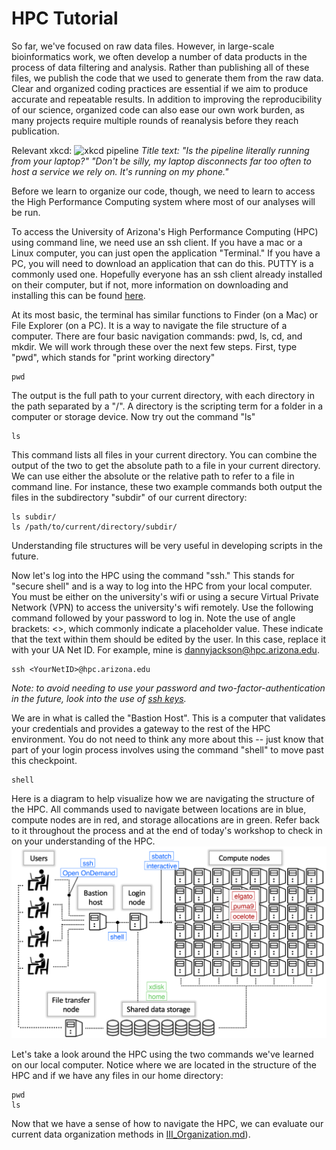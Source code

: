 # HPC Tutorial

So far, we've focused on raw data files. However, in large-scale bioinformatics work, we often develop a number of data products in the process of data filtering and analysis. Rather than publishing all of these files, we publish the code that we used to generate them from the raw data. Clear and organized coding practices are essential if we aim to produce accurate and repeatable results. In addition to improving the reproducibility of our science, organized code can also ease our own work burden, as many projects require multiple rounds of reanalysis before they reach publication.

Relevant xkcd:
![xkcd pipeline](https://imgs.xkcd.com/comics/data_pipeline.png)
*Title text: "Is the pipeline literally running from your laptop?" "Don't be silly, my laptop disconnects far too often to host a service we rely on. It's running on my phone."*

Before we learn to organize our code, though, we need to learn to access the High Performance Computing system where most of our analyses will be run. 

To access the University of Arizona's High Performance Computing (HPC) using command line, we need use an ssh client. If you have a mac or a Linux computer, you can just open the application "Terminal." If you have a PC, you will need to download an application that can do this. PUTTY is a commonly used one. Hopefully everyone has an ssh client already installed on their computer, but if not, more information on downloading and installing this can be found [here](https://hpcdocs.hpc.arizona.edu/registration_and_access/system_access/#command-line-access).

At its most basic, the terminal has similar functions to Finder (on a Mac) or File Explorer (on a PC). It is a way to navigate the file structure of a computer. There are four basic navigation commands: pwd, ls, cd, and mkdir. We will work through these over the next few steps. First, type "pwd", which stands for "print working directory"
```
pwd
```
The output is the full path to your current directory, with each directory in the path separated by a "/". A directory is the scripting term for a folder in a computer or storage device. Now try out the command "ls"
```
ls
```
This command lists all files in your current directory. You can combine the output of the two to get the absolute path to a file in your current directory. We can use either the absolute or the relative path to refer to a file in command line. For instance, these two example commands both output the files in the subdirectory "subdir" of our current directory:
```
ls subdir/
ls /path/to/current/directory/subdir/
```
Understanding file structures will be very useful in developing scripts in the future.

Now let's log into the HPC using the command "ssh." This stands for "secure shell" and is a way to log into the HPC from your local computer. You must be either on the university's wifi or using a secure Virtual Private Network (VPN) to access the university's wifi remotely. Use the following command followed by your password to log in. Note the use of angle brackets: <>, which commonly indicate a placeholder value. These indicate that the text within them should be edited by the user. In this case, replace it with your UA Net ID. For example, mine is dannyjackson@hpc.arizona.edu.
```
ssh <YourNetID>@hpc.arizona.edu
```
*Note: to avoid needing to use your password and two-factor-authentication in the future, look into the use of [ssh keys](https://hpcdocs.hpc.arizona.edu/registration_and_access/system_access/#ssh-keys).*

We are in what is called the "Bastion Host". This is a computer that validates your credentials and provides a gateway to the rest of the HPC environment. You do not need to think any more about this -- just know that part of your login process involves using the command "shell" to move past this checkpoint.
```
shell
```
Here is a diagram to help visualize how we are navigating the structure of the HPC. All commands used to navigate between locations are in blue, compute nodes are in red, and storage allocations are in green. Refer back to it throughout the process and at the end of today's workshop to check in on your understanding of the HPC.
![diagram of HPC structure](https://github.com/dannyjackson/BioinformaticsWorkshop/blob/main/images/HPC_Structure.png)


Let's take a look around the HPC using the two commands we've learned on our local computer. Notice where we are located in the structure of the HPC and if we have any files in our home directory:
```
pwd
ls
```
Now that we have a sense of how to navigate the HPC, we can evaluate our current data organization methods in [III_Organization.md](https://github.com/dannyjackson/BioinformaticsWorkshop/blob/main/III_Organization.md)).